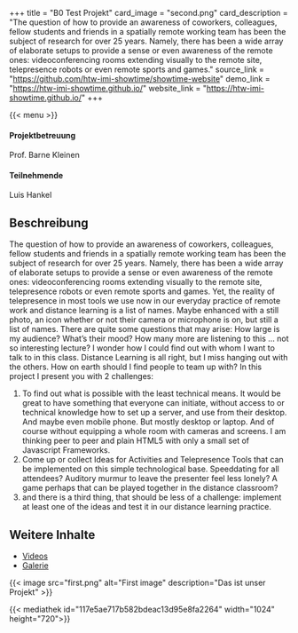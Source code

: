 +++
title = "B0 Test Projekt"
card_image = "second.png"
card_description = "The question of how to provide an awareness of coworkers, colleagues, fellow students and friends in a spatially remote working team has been the subject of research for over 25 years. Namely, there has been a wide array of elaborate setups to provide a sense or even awareness of the remote ones: videoconferencing rooms extending visually to the remote site, telepresence robots or even remote sports and games."
source_link = "https://github.com/htw-imi-showtime/showtime-website"
demo_link = "https://htw-imi-showtime.github.io/"
website_link = "https://htw-imi-showtime.github.io/"
+++

{{< menu >}}

#### Projektbetreuung
Prof. Barne Kleinen

#### Teilnehmende
Luis Hankel

## Beschreibung
The question of how to provide an awareness of coworkers, colleagues, fellow students and friends in a spatially remote working team has been the subject of research for over 25 years. Namely, there has been a wide array of elaborate setups to provide a sense or even awareness of the remote ones: videoconferencing rooms extending visually to the remote site, telepresence robots or even remote sports and games.
Yet, the reality of telepresence in most tools we use now in our everyday practice of remote work and distance learning is a list of names. Maybe enhanced with a still photo, an icon whether or not their camera or microphone is on, but still a list of names. There are quite some questions that may arise:
How large is my audience? What’s their mood? How many more are listening to this … not so interesting lecture? I wonder how I could find out with whom I want to talk to in this class. Distance Learning is all right, but I miss hanging out with the others. How on earth should I find people to team up with?
In this project I present you with 2 challenges:
1. To find out what is possible with the least technical means. It would be great to have something that everyone can initiate, without access to or technical knowledge how to set up a server, and use from their desktop. And maybe even mobile phone. But mostly desktop or laptop. And of course without equipping a whole room with cameras and screens. I am thinking peer to peer and plain HTML5 with only a small set of Javascript Frameworks.
2. Come up or collect Ideas for Activities and Telepresence Tools that can be implemented on this simple technological base. Speeddating for all attendees? Auditory murmur to leave the presenter feel less lonely? A game perhaps that can be played together in the distance classroom?
3. and there is a third thing, that should be less of a challenge: implement at least one of the ideas and test it in our distance learning practice.

## Weitere Inhalte
* [Videos](videos)
* [Galerie](galerie)

{{< image src="first.png" alt="First image" description="Das ist unser Projekt" >}}

{{< mediathek id="117e5ae717b582bdeac13d95e8fa2264" width="1024" height="720">}}
